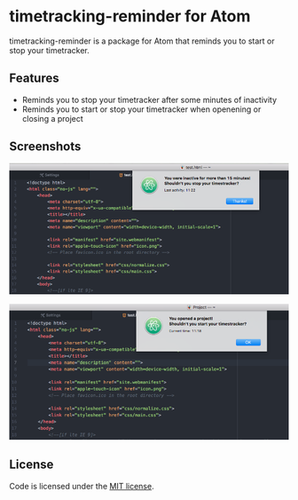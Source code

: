 # timetracking-reminder for Atom

timetracking-reminder is a package for Atom that reminds you to start or stop your timetracker.

## Features

- Reminds you to stop your timetracker after some minutes of inactivity
- Reminds you to start or stop your timetracker when openening or closing a project

## Screenshots

![Screenshot of the timetracking-reminder](docs/images/screenshot-1.png)

![Screenshot of the timetracking-reminder](docs/images/screenshot-2.png)

## License

Code is licensed under the [MIT license](https://github.com/korridor/timetracking-reminder/blob/master/LICENSE).
